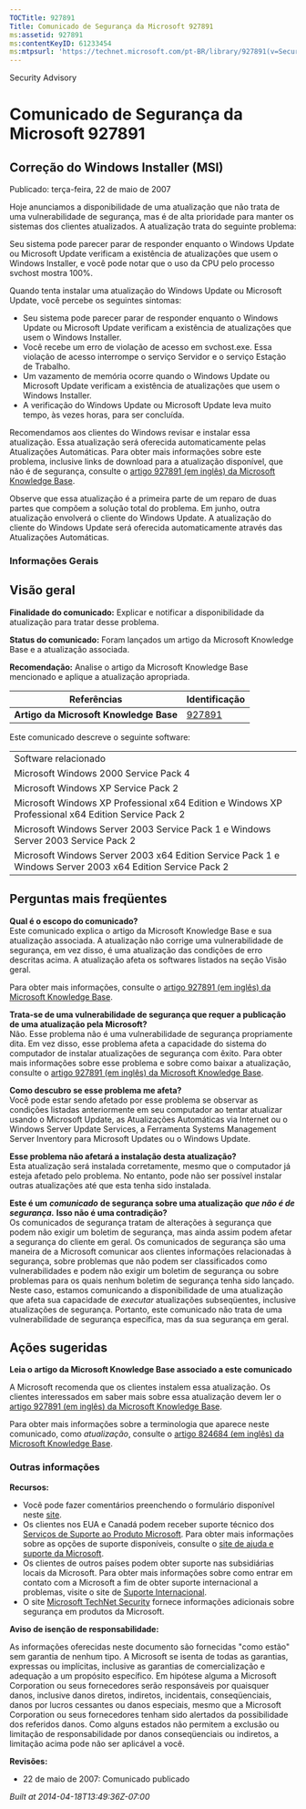 ```yaml
---
TOCTitle: 927891
Title: Comunicado de Segurança da Microsoft 927891
ms:assetid: 927891
ms:contentKeyID: 61233454
ms:mtpsurl: 'https://technet.microsoft.com/pt-BR/library/927891(v=Security.10)'
---
```


Security Advisory

Comunicado de Segurança da Microsoft 927891
===========================================

Correção do Windows Installer (MSI)
-----------------------------------

Publicado: terça-feira, 22 de maio de 2007

Hoje anunciamos a disponibilidade de uma atualização que não trata de uma vulnerabilidade de segurança, mas é de alta prioridade para manter os sistemas dos clientes atualizados. A atualização trata do seguinte problema:

Seu sistema pode parecer parar de responder enquanto o Windows Update ou Microsoft Update verificam a existência de atualizações que usem o Windows Installer, e você pode notar que o uso da CPU pelo processo svchost mostra 100%.

Quando tenta instalar uma atualização do Windows Update ou Microsoft Update, você percebe os seguintes sintomas:

-   Seu sistema pode parecer parar de responder enquanto o Windows Update ou Microsoft Update verificam a existência de atualizações que usem o Windows Installer.
-   Você recebe um erro de violação de acesso em svchost.exe. Essa violação de acesso interrompe o serviço Servidor e o serviço Estação de Trabalho.
-   Um vazamento de memória ocorre quando o Windows Update ou Microsoft Update verificam a existência de atualizações que usem o Windows Installer.
-   A verificação do Windows Update ou Microsoft Update leva muito tempo, às vezes horas, para ser concluída.

Recomendamos aos clientes do Windows revisar e instalar essa atualização. Essa atualização será oferecida automaticamente pelas Atualizações Automáticas. Para obter mais informações sobre este problema, inclusive links de download para a atualização disponível, que não é de segurança, consulte o [artigo 927891 (em inglês) da Microsoft Knowledge Base](http://support.microsoft.com/kb/927891).

Observe que essa atualização é a primeira parte de um reparo de duas partes que compõem a solução total do problema. Em junho, outra atualização envolverá o cliente do Windows Update. A atualização do cliente do Windows Update será oferecida automaticamente através das Atualizações Automáticas.

### Informações Gerais

Visão geral
-----------

<span></span>
**Finalidade do comunicado:** Explicar e notificar a disponibilidade da atualização para tratar desse problema.

**Status do comunicado:** Foram lançados um artigo da Microsoft Knowledge Base e a atualização associada.

**Recomendação:** Analise o artigo da Microsoft Knowledge Base mencionado e aplique a atualização apropriada.

| Referências                            | Identificação                                    |
|----------------------------------------|--------------------------------------------------|
| **Artigo da Microsoft Knowledge Base** | [927891](http://support.microsoft.com/kb/927891) |

Este comunicado descreve o seguinte software:

|                                                                                                           |
|-----------------------------------------------------------------------------------------------------------|
| Software relacionado                                                                                      |
| Microsoft Windows 2000 Service Pack 4                                                                     |
| Microsoft Windows XP Service Pack 2                                                                       |
| Microsoft Windows XP Professional x64 Edition e Windows XP Professional x64 Edition Service Pack 2        |
| Microsoft Windows Server 2003 Service Pack 1 e Windows Server 2003 Service Pack 2                         |
| Microsoft Windows Server 2003 x64 Edition Service Pack 1 e Windows Server 2003 x64 Edition Service Pack 2 |

Perguntas mais freqüentes
-------------------------

<span></span>
**Qual é o escopo do comunicado?**  
Este comunicado explica o artigo da Microsoft Knowledge Base e sua atualização associada. A atualização não corrige uma vulnerabilidade de segurança, em vez disso, é uma atualização das condições de erro descritas acima. A atualização afeta os softwares listados na seção Visão geral.

Para obter mais informações, consulte o [artigo 927891 (em inglês) da Microsoft Knowledge Base](http://support.microsoft.com/kb/927891).

**Trata-se de uma vulnerabilidade de segurança que requer a publicação de uma atualização pela Microsoft?**  
Não. Esse problema não é uma vulnerabilidade de segurança propriamente dita. Em vez disso, esse problema afeta a capacidade do sistema do computador de instalar atualizações de segurança com êxito. Para obter mais informações sobre esse problema e sobre como baixar a atualização, consulte o [artigo 927891 (em inglês) da Microsoft Knowledge Base](http://support.microsoft.com/kb/927891).

**Como descubro se esse problema me afeta?**  
Você pode estar sendo afetado por esse problema se observar as condições listadas anteriormente em seu computador ao tentar atualizar usando o Microsoft Update, as Atualizações Automáticas via Internet ou o Windows Server Update Services, a Ferramenta Systems Management Server Inventory para Microsoft Updates ou o Windows Update.

**Esse problema não afetará a instalação desta atualização?**  
Esta atualização será instalada corretamente, mesmo que o computador já esteja afetado pelo problema. No entanto, pode não ser possível instalar outras atualizações até que esta tenha sido instalada.

**Este é um** ***comunicado*** **de segurança sobre uma atualização** ***que não é de segurança.*** **Isso não é uma contradição?**  
Os comunicados de segurança tratam de alterações à segurança que podem não exigir um boletim de segurança, mas ainda assim podem afetar a segurança do cliente em geral. Os comunicados de segurança são uma maneira de a Microsoft comunicar aos clientes informações relacionadas à segurança, sobre problemas que não podem ser classificados como vulnerabilidades e podem não exigir um boletim de segurança ou sobre problemas para os quais nenhum boletim de segurança tenha sido lançado. Neste caso, estamos comunicando a disponibilidade de uma atualização que afeta sua capacidade de *executar* atualizações subseqüentes, inclusive atualizações de segurança. Portanto, este comunicado não trata de uma vulnerabilidade de segurança específica, mas da sua segurança em geral.

Ações sugeridas
---------------

<span></span>
**Leia o artigo da Microsoft Knowledge Base associado a este comunicado**

A Microsoft recomenda que os clientes instalem essa atualização. Os clientes interessados em saber mais sobre essa atualização devem ler o [artigo 927891 (em inglês) da Microsoft Knowledge Base](http://support.microsoft.com/kb/927891).

Para obter mais informações sobre a terminologia que aparece neste comunicado, como *atualização*, consulte o [artigo 824684 (em inglês) da Microsoft Knowledge Base](http://support.microsoft.com/kb/824684).

### Outras informações

**Recursos:**

-   Você pode fazer comentários preenchendo o formulário disponível neste [site](https://support.microsoft.com/common/survey.aspx?scid=sw;en;1257&amp;showpage=1&amp;ws=technet&amp;sd=tech).
-   Os clientes nos EUA e Canadá podem receber suporte técnico dos [Serviços de Suporte ao Produto Microsoft](http://go.microsoft.com/fwlink/?linkid=21131). Para obter mais informações sobre as opções de suporte disponíveis, consulte o [site de ajuda e suporte da Microsoft](http://support.microsoft.com/?ln=pt-br).
-   Os clientes de outros países podem obter suporte nas subsidiárias locais da Microsoft. Para obter mais informações sobre como entrar em contato com a Microsoft a fim de obter suporte internacional a problemas, visite o site de [Suporte Internacional](http://go.microsoft.com/fwlink/?linkid=21155).
-   O site [Microsoft TechNet Security](http://go.microsoft.com/fwlink/?linkid=21132) fornece informações adicionais sobre segurança em produtos da Microsoft.

**Aviso de isenção de responsabilidade:**

As informações oferecidas neste documento são fornecidas "como estão" sem garantia de nenhum tipo. A Microsoft se isenta de todas as garantias, expressas ou implícitas, inclusive as garantias de comercialização e adequação a um propósito específico. Em hipótese alguma a Microsoft Corporation ou seus fornecedores serão responsáveis por quaisquer danos, inclusive danos diretos, indiretos, incidentais, conseqüenciais, danos por lucros cessantes ou danos especiais, mesmo que a Microsoft Corporation ou seus fornecedores tenham sido alertados da possibilidade dos referidos danos. Como alguns estados não permitem a exclusão ou limitação de responsabilidade por danos conseqüenciais ou indiretos, a limitação acima pode não ser aplicável a você.

**Revisões:**

-   22 de maio de 2007: Comunicado publicado

*Built at 2014-04-18T13:49:36Z-07:00*
